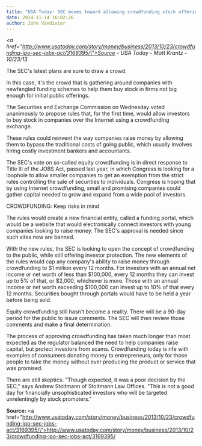 ```yaml
---
title: "USA Today: SEC moves toward allowing crowdfunding stock offerings"
date: 2014-11-14 16:02:26
author: John Vandivier
---
```




<em><a href=\"http://www.usatoday.com/story/money/business/2013/10/23/crowdfunding-ipo-sec-jobs-act/3169395/\">Source</a> - USA Today - Matt Krantz - 10/23/13</em>

The SEC's latest plans are sure to draw a crowd.

In this case, it's the crowd that is gathering around companies with newfangled funding schemes to help them buy stock in firms not big enough for initial public offerings.

The Securities and Exchange Commission on Wednesday voted unanimously to propose rules that, for the first time, would allow investors to buy stock in companies over the Internet using a crowdfunding exchange.

These rules could reinvent the way companies raise money by allowing them to bypass the traditional costs of going public, which usually involves hiring costly investment bankers and accountants.

The SEC's vote on so-called equity crowdfunding is in direct response to Title III of the JOBS Act, passed last year, in which Congress is looking for a loophole to allow smaller companies to get an exemption from the strict rules controlling the sale of securities to individuals. Congress is hoping that by using Internet crowdfunding, small and promising companies could gather capital needed to grow and expand from a wide pool of investors.

CROWDFUNDING: Keep risks in mind

The rules would create a new financial entity, called a funding portal, which would be a website that would electronically connect investors with young companies looking to raise money. The SEC's approval is needed since such sites now are banned.

With the new rules, the SEC is looking to open the concept of crowdfunding to the public, while still offering investor protection. The new elements of the rules would cap any company's ability to raise money through crowdfunding to $1 million every 12 months. For investors with an annual net income or net worth of less than $100,000, every 12 months they can invest up to 5% of that, or $2,000, whichever is more. Those with an annual income or net worth exceeding $100,000 can invest up to 10% of that every 12 months. Securities bought through portals would have to be held a year before being sold.

Equity crowdfunding still hasn't become a reality. There will be a 90-day period for the public to issue comments. The SEC will then review those comments and make a final determination.

The process of approving crowdfunding has taken much longer than most expected as the regulator balanced the need to help companies raise capital, but protect investors from scams. Crowdfunding today is rife with examples of consumers donating money to entrepreneurs, only for those people to take the money without ever producing the product or service that was promised.

There are still skeptics. \"Though expected, it was a poor decision by the SEC,\" says Andrew Stoltmann of Stoltmann Law Offices. \"This is not a good day for financially unsophisticated investors who will be targeted unrelentingly by stock promoters.\"

<strong>Source: </strong><a href=\"http://www.usatoday.com/story/money/business/2013/10/23/crowdfunding-ipo-sec-jobs-act/3169395/\">http://www.usatoday.com/story/money/business/2013/10/23/crowdfunding-ipo-sec-jobs-act/3169395/</a>